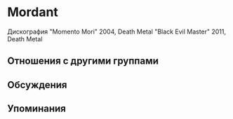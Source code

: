 # Mordant

Дискография
"Momento Mori" 2004, Death Metal
"Black Evil Master" 2011, Death Metal

## Отношения с другими группами


## Обсуждения


## Упоминания

